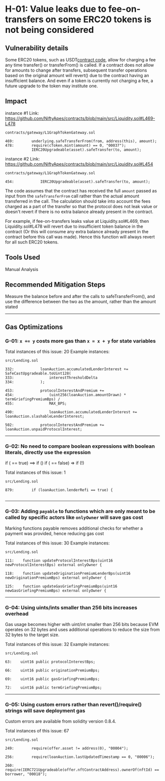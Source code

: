 # H-01: Value leaks due to fee-on-transfers on some ERC20 tokens is not being considered

## Vulnerability details
Some ERC20 tokens, such as USDT[contract code](https://etherscan.io/token/0xdac17f958d2ee523a2206206994597c13d831ec7#code), allow for charging a fee any time transfer() or transferFrom() is called. If a contract does not allow for amounts to change after transfers, subsequent transfer operations based on the original amount will revert() due to the contract having an insufficient balance. 
And even if a token is currently not charging a fee, a future upgrade to the token may institute one.

## Impact
instance #1
Link: https://github.com/NiftyApes/contracts/blob/main/src/Liquidity.sol#L469-L478
```solidity
contracts/gateway/L1GraphTokenGateway.sol

469:        underlying.safeTransferFrom(from, address(this), amount);
478:        require(cToken.mint(amount) == 0, "00037");
            IERC20Upgradeable(asset).safeTransfer(to, amount);

```
instance #2
Link: https://github.com/NiftyApes/contracts/blob/main/src/Liquidity.sol#L454
```solidity
contracts/gateway/L1GraphTokenGateway.sol

454:            IERC20Upgradeable(asset).safeTransfer(to, amount);

```
The code assumes that the contract has received the full `amount` passed as input from the `safeTransferFrom` call rather than the actual amount transferred in the call. The calculation should take into account the fees charged as a part of the transfer so that the protocol does not leak value or doesn't revert if there is no extra balance already present in the contract.

For example, if fee-on-transfers leaks value at Liquidity.sol#L469, then Liquidity.sol#L478 will revert due to insufficient token balance in the contract (Or this will consume any extra balance already present in the contract before this call was made). Hence this function will always revert for all such ERC20 tokens.

## Tools Used
Manual Analysis

## Recommended Mitigation Steps
Measure the balance before and after the calls to safeTransferFrom(), and use the difference between the two as the amount, rather than the amount stated

***

## Gas Optimizations

### G-01: `x += y` costs more gas than `x = x + y` for state variables

Total instances of this issue: 20
Example instances:
```solidity
src/Lending.sol

332:            loanAuction.accumulatedLenderInterest += SafeCastUpgradeable.toUint128(
333:                interestThresholdDelta
334:            );

453:            protocolInterestAndPremium +=
454:                (uint256(loanAuction.amountDrawn) * termGriefingPremiumBps) /
455:                MAX_BPS;

490:                loanAuction.accumulatedLenderInterest += loanAuction.slashableLenderInterest;

502:            protocolInterestAndPremium += loanAuction.unpaidProtocolInterest;

```
 *** 


### G-02: No need to compare boolean expressions with boolean literals, directly use the expression
if (<x> == true) ==> if (<x>)
if (<x> == false) => if (!<x>)

Total instances of this issue: 1

```solidity
src/Lending.sol

879:        if (loanAuction.lenderRefi == true) {


```
 *** 


### G-03: Adding `payable` to functions which are only meant to be called by specific actors like `onlyOwner` will save gas cost
Marking functions payable removes additional checks for whether a payment was provided, hence reducing gas cost

Total instances of this issue: 30
Example instances:
```solidity
src/Lending.sol

111:    function updateProtocolInterestBps(uint16 newProtocolInterestBps) external onlyOwner {

118:    function updateOriginationPremiumLenderBps(uint16 newOriginationPremiumBps) external onlyOwner {

125:    function updateGasGriefingPremiumBps(uint16 newGasGriefingPremiumBps) external onlyOwner {
```
 *** 


### G-04: Using uints/ints smaller than 256 bits increases overhead
Gas usage becomes higher with uint/int smaller than 256 bits because EVM operates on 32 bytes and uses additional operations to reduce the size from 32 bytes to the target size.

Total instances of this issue: 32
Example instances:
```solidity
src/Lending.sol

63:    uint16 public protocolInterestBps;

66:    uint16 public originationPremiumBps;

69:    uint16 public gasGriefingPremiumBps;

72:    uint16 public termGriefingPremiumBps;

```
 *** 


### G-05: Using custom errors rather than revert()/require() strings will save deployment gas
Custom errors are available from solidity version 0.8.4.

Total instances of this issue: 67

```solidity
src/Lending.sol

249:        require(offer.asset != address(0), "00004");

256:        require(loanAuction.lastUpdatedTimestamp == 0, "00006");

260:        require(IERC721Upgradeable(offer.nftContractAddress).ownerOf(nftId) == borrower, "00018");

```
